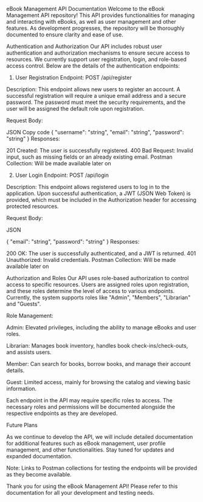 eBook Management API Documentation
Welcome to the eBook Management API repository! This API provides functionalities for managing and interacting with eBooks, as well as user management and other features. As development progresses, the repository will be thoroughly documented to ensure clarity and ease of use.

Authentication and Authorization
Our API includes robust user authentication and authorization mechanisms to ensure secure access to resources. We currently support user registration, login, and role-based access control. Below are the details of the authentication endpoints:

1. User Registration
Endpoint: POST /api/register

Description: This endpoint allows new users to register an account. A successful registration will require a unique email address and a secure password. The password must meet the security requirements, and the user will be assigned the default role upon registration.

Request Body:

JSON
Copy code
{
  "username": "string",
  "email": "string",
  "password": "string"
}
Responses:

201 Created: The user is successfully registered.
400 Bad Request: Invalid input, such as missing fields or an already existing email.
Postman Collection: Will be made available later on 

2. User Login
Endpoint: POST /api/login

Description: This endpoint allows registered users to log in to the application. Upon successful authentication, a JWT (JSON Web Token) is provided, which must be included in the Authorization header for accessing protected resources.

Request Body:

JSON 

{
  "email": "string",
  "password": "string"
}
Responses:

200 OK: The user is successfully authenticated, and a JWT is returned.
401 Unauthorized: Invalid credentials.
Postman Collection: Will be made available later on

Authorization and Roles
Our API uses role-based authorization to control access to specific resources. Users are assigned roles upon registration, and these roles determine the level of access to various endpoints. Currently, the system supports roles like "Admin", "Members", "Librarian" and "Guests".

Role Management:

Admin: Elevated privileges, including the ability to manage eBooks and user roles.

Librarian: Manages book inventory, handles book check-ins/check-outs, and assists users.

Member: Can search for books, borrow books, and manage their account details.

Guest: Limited access, mainly for browsing the catalog and viewing basic information.

Each endpoint in the API may require specific roles to access. The necessary roles and permissions will be documented alongside the respective endpoints as they are developed.

Future Plans

As we continue to develop the API, we will include detailed documentation for additional features such as eBook management, user profile management, and other functionalities. Stay tuned for updates and expanded documentation.

Note: Links to Postman collections for testing the endpoints will be provided as they become available.

Thank you for using the eBook Management API! Please refer to this documentation for all your development and testing needs.